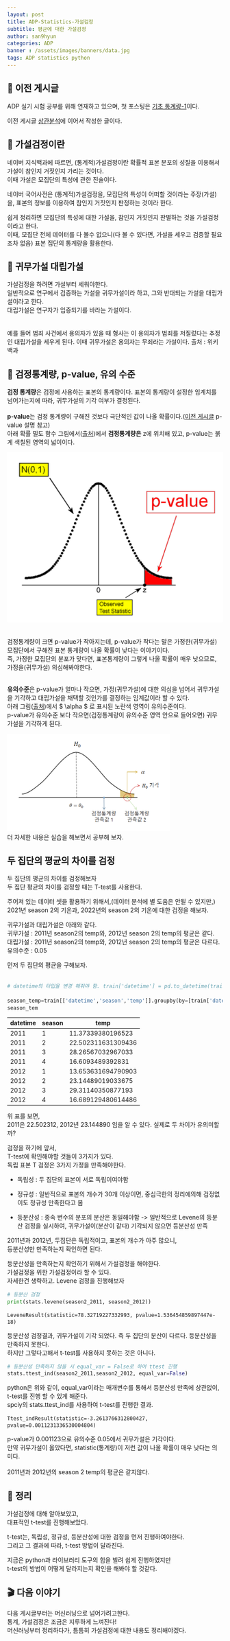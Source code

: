 ```yaml
---
layout: post
title: ADP-Statistics-가설검정
subtitle: 평균에 대한 가설검정
author: san9hyun
categories: ADP
banner : /assets/images/banners/data.jpg
tags: ADP statistics python
---
```


## 🚪 이전 게시글

ADP 실기 시험 공부를 위해 연재하고 있으며,
첫 포스팅은 [기초 통계량-1](https://predictorssh.github.io/adp/2022/03/11/ADP-statistics-0.html)이다.


이전 게시글 [상관분석](https://predictorssh.github.io/adp/2022/03/31/ADP-statistics-2.html)에 이어서 작성한 글이다.

## 🔑 가설검정이란

네이버 지식백과에 따르면, (통계적)가설검정이란 확률적 표본 분포의 성질을 이용해서 가설이 참인지 거짓인지 가리는 것이다.<br>
이때 가설은 모집단의 특성에 관한 진술이다. <br>

네이버 국어사전은 (통계적)가설검정을, 모집단의 특성이 어떠할 것이라는 주장(가설)을, 표본의 정보를 이용하여 참인지 거짓인지 판정하는 것이라 한다.

쉽게 정리하면 모집단의 특성에 대한 가설을, 참인지 거짓인지 판별하는 것을 가설검정이라고 한다.<br>
이때, 모집단 전체 데이터를 다 볼수 없으니(다 볼 수 있다면, 가설을 세우고 검증할 필요조차 없음) 표본 집단의 통계량을 활용한다.


## 🔑 귀무가설 대립가설

가설검정을 하려면 가설부터 세워야한다.<br>
일반적으로 연구에서 검증하는 가설을 귀무가설이라 하고, 그와 반대되는 가설을 대립가설이라고 한다.<br>
대립가설은 연구자가 입증되기를 바라는 가설이다.<br>  
<br>
예를 들어 범죄 사건에서 용의자가 있을 때 형사는 이 용의자가 범죄를 저질렀다는 추정인 대립가설을 세우게 된다.
이때 귀무가설은 용의자는 무죄라는 가설이다. 
출처 : 위키백과


## 🔑 검정통계량, p-value, 유의 수준

**검정 통계량**은 검정에 사용하는 표본의 통계량이다. 표본의 통계량이 설정한 임계치를 넘어가는지에 따라, 귀무가설의 기각 여부가 결정된다.<br>
<br>
**p-value**는 검정 통계량이 구해진 것보다 극단적인 값이 나올 확률이다.([이전 게시글](https://predictorssh.github.io/adp/2022/03/31/ADP-statistics-2.html) p-value 설명 참고)<br>
아래 확률 밀도 함수 그림에서([출처](https://blog.acronym.co.kr/621))에서 **검정통계량은** z에 위치해 있고, p-value는 붉게 색칠된 영역의 넓이이다.<br>

![test_statistic](/assets/images/contents/ADP_statistics/test_statistic.PNG)

<br>
검정통계량이 크면 p-value가 작아지는데, p-value가 작다는 말은 가정한(귀무가설) 모집단에서 구해진 표본 통계량이 나올 확률이 낮다는 이야기이다. <br>
즉, 가정한 모집단의 분포가 맞다면, 표본통계량이 그렇게 나올 확률이 매우 낮으므로, 가정을(귀무가설) 의심해봐야한다.<br>
<br>

**유의수준**은 p-value가 얼마나 작으면, 가정(귀무가설)에 대한 의심을 넘어서 귀무가설을 기각하고 대립가설을 채택할 것인가를 결정하는 임계값이라 할 수 있다.<br>
아래 그림([출처](https://laoonlee.tistory.com/11))에서 $ \alpha $ 로 표시된 노란색 영역이 유의수준이다.<br>
p-value가 유의수준 보다 작으면(검정통계량이 유의수준 영역 안으로 들어오면) 귀무가설을 기각하게 된다.<br>  

![유의수준](/assets/images/contents/ADP_statistics/p-level.PNG)
<br>
더 자세한 내용은 실습을 해보면서 공부해 보자.

## 두 집단의 평균의 차이를 검정

두 집단의 평균의 차이를 검정해보자<br>
두 집단 평균의 차이를 검정할 때는 T-test를  사용한다.

주어져 있는 데이터 셋을 활용하기 위해서,(데이터 분석에 별 도움은 안될 수 있지만,)<br>
2021년 season 2의 기온과, 2022년의 season 2의 기온에 대한 검정을 해보자.<br>

귀무가설과 대립가설은 아래와 같다.<br>
귀무가설 : 2011년 season2의 temp와, 2012년 season 2의 temp의 평균은 같다. <br>
대립가설 : 2011년 season2의 temp와, 2012년 season 2의 temp의 평균은 다르다.<br>
유의수준 : 0.05

먼저 두 집단의 평균을 구해보자.<br>

```python

# datetime의 타입을 변경 해줘야 함. train['datetime'] = pd.to_datetime(train['datetime'])

season_temp=train[['datetime','season','temp']].groupby(by=[train['datetime'].dt.year,'season']).mean()
season_tem

```

|datetime|season|temp|
|---|---|---|
|2011|1|11\.37339380196523|
|2011|2|22\.502311631309436|
|2011|3|28\.26567032967033|
|2011|4|16\.6093489392831|
|2012|1|13\.653631694790903|
|2012|2|23\.14489019033675|
|2012|3|29\.31140350877193|
|2012|4|16\.689129480614486|


위 표를 보면, <br>
2011은 22.502312, 2012년 23.144890 임을 알 수 있다. 실제로 두 차이가 유의미할까?

검정을 하기에 앞서,<br>
T-test에 확인해야할 것들이 3가지가 있다.<br>
독립 표본 T 검정은 3가지 가정을 만족해야한다.

- 독립성 : 두 집단의 표본이 서로 독립이여야함

- 정규성 : 일반적으로 표본의 개수가 30개 이상이면, 중심극한의 정리에의해 검정없이도 정규성 만족한다고 봄

- 등분산성 : 종속 변수의 분포의 분산은 동일해야함 -> 일반적으로 Levene의 등분산 검정을 실시하여, 귀무가설이(분산이 같다) 기각되지 않으면 등분산성 만족

2011년과 2012년, 두집단은 독립적이고, 표본의 개수가 아주 많으니,<br>
등분산성만 만족하는지 확인하면 된다.<br>

등분산성을 만족하는지 확인하기 위해서 가설검정을 해야한다.<br>
가설검정을 위한 가설검정이라 할 수 있다.<br>
자세한건 생략하고. Levene 검정을 진행해보자<br>

```python
# 등분산 검정
print(stats.levene(season2_2011, season2_2012))
```

```text
LeveneResult(statistic=78.32719227332993, pvalue=1.536454859897447e-18)
```
등분산성 검정결과, 귀무가설이 기각 되었다. 즉 두 집단의 분산이 다르다.
등분산성을 만족하지 못한다.<br>
하지만 그렇다고해서 t-test를 사용하지 못하는 것은 아니다.<br>

```python
# 등분산성 만족하지 않을 시 equal_var = False로 하여 ttest 진행
stats.ttest_ind(season2_2011,season2_2012, equal_var=False)
```
python은 위와 같이, equal_var이라는 매개변수를 통해서 등분산성 만족에 상관없이, t-test를 진행 할 수 있게 해준다.<br>
spciy의 stats.ttest_ind를 사용하여 t-test를 진행한 결과.<br>

```text
Ttest_indResult(statistic=-3.2613766312800427, pvalue=0.0011231336530004804)
```
p-value가 0.001123으로 유의수준 0.05에서 귀무가설은 기각이다.<br>
만약 귀무가설이 옳았다면, statistic(통계량)이 저런 값이 나올 확률이 매우 낮다는 의미다.<br>
<br>
2011년과 2012년의 season 2 temp의 평균은 같지않다.

## 📌 정리

가설검정에 대해 알아보았고,<br>
대표적인 t-test를 진행해보았다.<br>

t-test는, 독립성, 정규성, 등분산성에 대한 검정을 먼저 진행하여야한다.<br>
그리고 그 결과에 따라, t-test 방법이 달라진다.

지금은 python과 라이브러리 도구의 힘을 빌려 쉽게 진행하였지만<br>
t-test의 방법이 어떻게 달라지는지 확인을 해봐야 할 것같다.<br>

## 🎬 다음 이야기

다음 게시글부터는 머신러닝으로 넘어가려고한다.<br>
통계, 가설검정은 조금은 지루하게 느껴진다!<br>
머신러닝부터 정리하다가, 틈틈히 가설검정에 대한 내용도 정리해야겠다.
 
